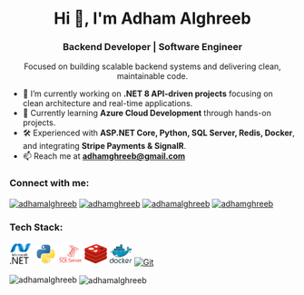 <h1 align="center">Hi 👋, I'm Adham Alghreeb</h1>
<h3 align="center">Backend Developer | Software Engineer</h3>

<p align="center">Focused on building scalable backend systems and delivering clean, maintainable code.</p>

- 🎯 I’m currently working on **.NET 8 API-driven projects** focusing on clean architecture and real-time applications.
- 🌱 Currently learning **Azure Cloud Development** through hands-on projects.
- 🛠️ Experienced with **ASP.NET Core, Python, SQL Server, Redis, Docker**, and integrating **Stripe Payments & SignalR**.
- 📫 Reach me at **adhamghreeb@gmail.com**

<h3 align="left">Connect with me:</h3>
<p align="left">
<a href="https://linkedin.com/in/adhamalghreeb" target="blank"><img align="center" src="https://raw.githubusercontent.com/rahuldkjain/github-profile-readme-generator/master/src/images/icons/Social/linked-in-alt.svg" alt="adhamalghreeb" height="30" width="40" /></a>
<a href="https://fb.com/adhamghreeb" target="blank"><img align="center" src="https://raw.githubusercontent.com/rahuldkjain/github-profile-readme-generator/master/src/images/icons/Social/facebook.svg" alt="adhamghreeb" height="30" width="40" /></a>
<a href="https://www.youtube.com/c/adhamalghreeb" target="blank"><img align="center" src="https://raw.githubusercontent.com/rahuldkjain/github-profile-readme-generator/master/src/images/icons/Social/youtube.svg" alt="adhamalghreeb" height="30" width="40" /></a>
<a href="https://codeforces.com/profile/adhamghreeb" target="blank"><img align="center" src="https://raw.githubusercontent.com/rahuldkjain/github-profile-readme-generator/master/src/images/icons/Social/codeforces.svg" alt="adhamghreeb" height="30" width="40" /></a>
</p>

<h3 align="left">Tech Stack:</h3>
<p align="left">
  <a href="https://dotnet.microsoft.com/" target="_blank"><img src="https://raw.githubusercontent.com/devicons/devicon/master/icons/dot-net/dot-net-original-wordmark.svg" alt=".NET" width="40" height="40"/></a>
  <a href="https://www.python.org/" target="_blank"><img src="https://raw.githubusercontent.com/devicons/devicon/master/icons/python/python-original.svg" alt="Python" width="40" height="40"/></a>
  <a href="https://www.microsoft.com/en-us/sql-server" target="_blank"><img src="https://raw.githubusercontent.com/devicons/devicon/master/icons/microsoftsqlserver/microsoftsqlserver-plain-wordmark.svg" alt="SQL Server" width="40" height="40"/></a>
  <a href="https://redis.io/" target="_blank"><img src="https://raw.githubusercontent.com/devicons/devicon/master/icons/redis/redis-original.svg" alt="Redis" width="40" height="40"/></a>
  <a href="https://docker.com/" target="_blank"><img src="https://raw.githubusercontent.com/devicons/devicon/master/icons/docker/docker-original-wordmark.svg" alt="Docker" width="40" height="40"/></a>
  <a href="https://git-scm.com/" target="_blank"><img src="https://www.vectorlogo.zone/logos/git-scm/git-scm-icon.svg" alt="Git" width="40" height="40"/></a>
</p>

<p><img align="left" src="https://github-readme-stats.vercel.app/api/top-langs?username=adhamalghreeb&show_icons=true&locale=en&layout=compact" alt="adhamalghreeb" /></p>

<p>&nbsp;<img align="center" src="https://github-readme-stats.vercel.app/api?username=adhamalghreeb&show_icons=true&locale=en" alt="adhamalghreeb" /></p>
